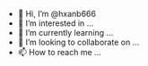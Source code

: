 - 👋 Hi, I’m @hxanb666
- 👀 I’m interested in ...
- 🌱 I’m currently learning ...
- 💞️ I’m looking to collaborate on ...
- 📫 How to reach me ...

<!---
努力学英语的我
--->
